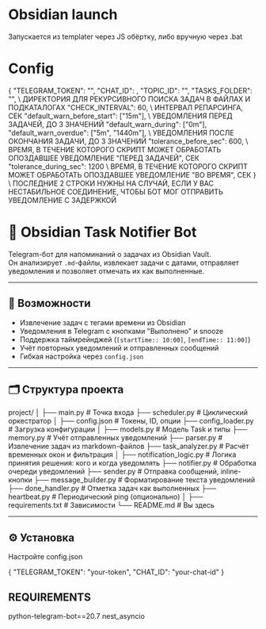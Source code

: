 
# Obsidian launch

Запускается из templater через JS обёртку, либо вручную через .bat

# Config

{
  "TELEGRAM_TOKEN": "",
  "CHAT_ID": ,
  "TOPIC_ID": "",
  "TASKS_FOLDER": "", \\ ДИРЕКТОРИЯ ДЛЯ РЕКУРСИВНОГО ПОИСКА ЗАДАЧ В ФАЙЛАХ И ПОДКАТАЛОГАХ
  "CHECK_INTERVAL": 60, \\ ИНТЕРВАЛ РЕПАРСИНГА, СЕК
  "default_warn_before_start": ["15m"], \\ УВЕДОМЛЕНИЯ ПЕРЕД ЗАДАЧЕЙ, ДО 3 ЗНАЧЕНИЙ
  "default_warn_during": ["0m"],
  "default_warn_overdue": ["5m", "1440m"], \\ УВЕДОМЛЕНИЯ ПОСЛЕ ОКОНЧАНИЯ ЗАДАЧИ, ДО 3 ЗНАЧЕНИЙ
  "tolerance_before_sec": 600,   \\ ВРЕМЯ, В ТЕЧЕНИЕ КОТОРОГО СКРИПТ МОЖЕТ ОБРАБОТАТЬ ОПОЗДАВШЕЕ УВЕДОМЛЕНИЕ "ПЕРЕД ЗАДАЧЕЙ", СЕК
  "tolerance_during_sec": 1200   \\ ВРЕМЯ, В ТЕЧЕНИЕ КОТОРОГО СКРИПТ МОЖЕТ ОБРАБОТАТЬ ОПОЗДАВШЕЕ УВЕДОМЛЕНИЕ "ВО ВРЕМЯ", СЕК
}
\\ ПОСЛЕДНИЕ 2 СТРОКИ НУЖНЫ НА СЛУЧАЙ, ЕСЛИ У ВАС НЕСТАБИЛЬНОЕ СОЕДИНЕНИЕ, ЧТОБЫ БОТ МОГ ОТПРАВИТЬ УВЕДОМЛЕНИЕ С ЗАДЕРЖКОЙ

# 🧠 Obsidian Task Notifier Bot

Telegram-бот для напоминаний о задачах из Obsidian Vault.  
Он анализирует `.md`-файлы, извлекает задачи с датами, отправляет уведомления и позволяет отмечать их как выполненные.

---

## 🚀 Возможности

- Извлечение задач с тегами времени из Obsidian
- Уведомления в Telegram с кнопками "Выполнено" и snooze
- Поддержка таймрейнджей (`[startTime:: 10:00]`, `[endTime:: 11:00]`)
- Учёт повторных уведомлений и отправленных сообщений
- Гибкая настройка через `config.json`

---

## 🗂 Структура проекта

project/
│
├── main.py # Точка входа
├── scheduler.py # Циклический оркестратор
│
├── config.json # Токены, ID, опции
├── config_loader.py # Загрузка конфигурации
│
├── models.py # Модель Task и типы
├── memory.py # Учёт отправленных уведомлений
├── parser.py # Извлечение задач из markdown-файлов
├── task_analyzer.py # Расчёт временных окон и фильтрация
│
├── notification_logic.py # Логика принятия решения: кого и когда уведомлять
├── notifier.py # Обработка очереди уведомлений
├── sender.py # Отправка сообщений, inline-кнопки
├── message_builder.py # Форматирование текста уведомлений
├── done_handler.py # Отметка задач как выполненных
├── heartbeat.py # Периодический ping (опционально)
│
├── requirements.txt # Зависимости
└── README.md # Вы здесь


---

## ⚙️ Установка

Настройте config.json

{
  "TELEGRAM_TOKEN": "your-token",
  "CHAT_ID": "your-chat-id"
}

## REQUIREMENTS

python-telegram-bot==20.7
nest_asyncio





